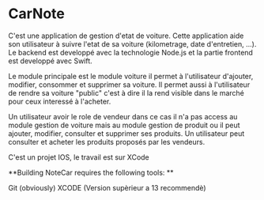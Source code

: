 # CarNote

C'est une application de gestion d'etat de voiture.
Cette application aide son utilisateur à suivre l'etat de sa voiture (kilometrage, date d'entretien, ...).
Le backend est developpé avec la technologie Node.js et la partie frontend est developpé avec Swift.

Le module principale est le module voiture il permet à l'utilisateur d'ajouter, modifier, consommer et supprimer sa voiture.
Il permet aussi à l'utilisateur de rendre sa voiture "public" c'est à dire il la rend visible dans le marché pour ceux interessé à l'acheter.

Un utilisateur avoir le role de vendeur dans ce cas il n'a pas access au module gestion de voiture mais au module gestion de produit ou il peut ajouter, modifier, consulter et supprimer ses produits. Un utilisateur peut consulter et acheter les produits proposés par les vendeurs.






C'est un projet IOS, le travail est sur XCode

**Building NoteCar requires the following tools:
**

Git (obviously) XCODE (Version supèrieur a 13 recommendè)
